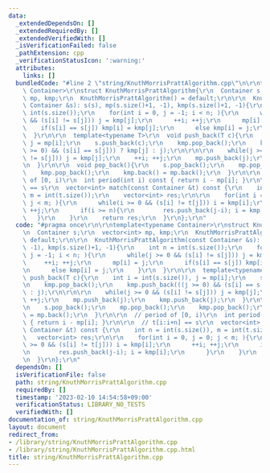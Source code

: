 ```yaml
---
data:
  _extendedDependsOn: []
  _extendedRequiredBy: []
  _extendedVerifiedWith: []
  _isVerificationFailed: false
  _pathExtension: cpp
  _verificationStatusIcon: ':warning:'
  attributes:
    links: []
  bundledCode: "#line 2 \"string/KnuthMorrisPrattAlgorithm.cpp\"\n\r\ntemplate<typename\
    \ Container>\r\nstruct KnuthMorrisPrattAlgorithm{\r\n  Container s;\r\n  vector<int>\
    \ mp, kmp;\r\n  KnuthMorrisPrattAlgorithm() = default;\r\n\r\n  KnuthMorrisPrattAlgorithm(const\
    \ Container &s): s(s), mp(s.size()+1, -1), kmp(s.size()+1, -1){\r\n    int n =\
    \ int(s.size());\r\n    for(int i = 0, j = -1; i < n; ){\r\n      while(j >= 0\
    \ && (s[i] != s[j])) j = kmp[j];\r\n      ++i; ++j;\r\n      mp[i] = j;\r\n  \
    \    if(s[i] == s[j]) kmp[i] = kmp[j];\r\n      else kmp[i] = j;\r\n    }\r\n\
    \  }\r\n\r\n  template<typename T>\r\n  void push_back(T c){\r\n    int i = int(s.size()),\
    \ j = mp[i];\r\n    s.push_back(c);\r\n    kmp.pop_back();\r\n    kmp.push_back(((j\
    \ >= 0) && (s[i] == s[j])) ? kmp[j] : j);\r\n\r\n\r\n    while(j >= 0 && (s[i]\
    \ != s[j])) j = kmp[j];\r\n    ++i; ++j;\r\n    mp.push_back(j);\r\n    kmp.push_back(j);\r\
    \n  }\r\n\r\n  void pop_back(){\r\n    s.pop_back();\r\n    mp.pop_back();\r\n\
    \    kmp.pop_back();\r\n    kmp.back() = mp.back();\r\n  }\r\n\r\n  // period\
    \ of [0, i)\r\n  int period(int i) const { return i - mp[i]; }\r\n\r\n  // t[i:i+n]\
    \ == s\r\n  vector<int> match(const Container &t) const {\r\n    int n = int(s.size()),\
    \ m = int(t.size());\r\n    vector<int> res;\r\n\r\n    for(int i = 0, j = 0;\
    \ j < m; ){\r\n      while(i >= 0 && (s[i] != t[j])) i = kmp[i];\r\n      ++i;\
    \ ++j;\r\n      if(i >= n){\r\n        res.push_back(j-i); i = kmp[i];\r\n   \
    \   }\r\n    }\r\n    return res;\r\n  }\r\n};\r\n"
  code: "#pragma once\r\n\r\ntemplate<typename Container>\r\nstruct KnuthMorrisPrattAlgorithm{\r\
    \n  Container s;\r\n  vector<int> mp, kmp;\r\n  KnuthMorrisPrattAlgorithm() =\
    \ default;\r\n\r\n  KnuthMorrisPrattAlgorithm(const Container &s): s(s), mp(s.size()+1,\
    \ -1), kmp(s.size()+1, -1){\r\n    int n = int(s.size());\r\n    for(int i = 0,\
    \ j = -1; i < n; ){\r\n      while(j >= 0 && (s[i] != s[j])) j = kmp[j];\r\n \
    \     ++i; ++j;\r\n      mp[i] = j;\r\n      if(s[i] == s[j]) kmp[i] = kmp[j];\r\
    \n      else kmp[i] = j;\r\n    }\r\n  }\r\n\r\n  template<typename T>\r\n  void\
    \ push_back(T c){\r\n    int i = int(s.size()), j = mp[i];\r\n    s.push_back(c);\r\
    \n    kmp.pop_back();\r\n    kmp.push_back(((j >= 0) && (s[i] == s[j])) ? kmp[j]\
    \ : j);\r\n\r\n\r\n    while(j >= 0 && (s[i] != s[j])) j = kmp[j];\r\n    ++i;\
    \ ++j;\r\n    mp.push_back(j);\r\n    kmp.push_back(j);\r\n  }\r\n\r\n  void pop_back(){\r\
    \n    s.pop_back();\r\n    mp.pop_back();\r\n    kmp.pop_back();\r\n    kmp.back()\
    \ = mp.back();\r\n  }\r\n\r\n  // period of [0, i)\r\n  int period(int i) const\
    \ { return i - mp[i]; }\r\n\r\n  // t[i:i+n] == s\r\n  vector<int> match(const\
    \ Container &t) const {\r\n    int n = int(s.size()), m = int(t.size());\r\n \
    \   vector<int> res;\r\n\r\n    for(int i = 0, j = 0; j < m; ){\r\n      while(i\
    \ >= 0 && (s[i] != t[j])) i = kmp[i];\r\n      ++i; ++j;\r\n      if(i >= n){\r\
    \n        res.push_back(j-i); i = kmp[i];\r\n      }\r\n    }\r\n    return res;\r\
    \n  }\r\n};\r\n"
  dependsOn: []
  isVerificationFile: false
  path: string/KnuthMorrisPrattAlgorithm.cpp
  requiredBy: []
  timestamp: '2023-02-10 14:54:58+09:00'
  verificationStatus: LIBRARY_NO_TESTS
  verifiedWith: []
documentation_of: string/KnuthMorrisPrattAlgorithm.cpp
layout: document
redirect_from:
- /library/string/KnuthMorrisPrattAlgorithm.cpp
- /library/string/KnuthMorrisPrattAlgorithm.cpp.html
title: string/KnuthMorrisPrattAlgorithm.cpp
---
```

